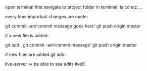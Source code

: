 
open terminal
first navigate to project folder in terminal:
ls
cd
etc....

every time important changes are made:

git commit -am'commit message goes here'
git push origin master

if a new file is added:

git add .
git commit -am'commit message'
git push origin master


if new files are added
git add .

live-server => be able to see edits live!!!

